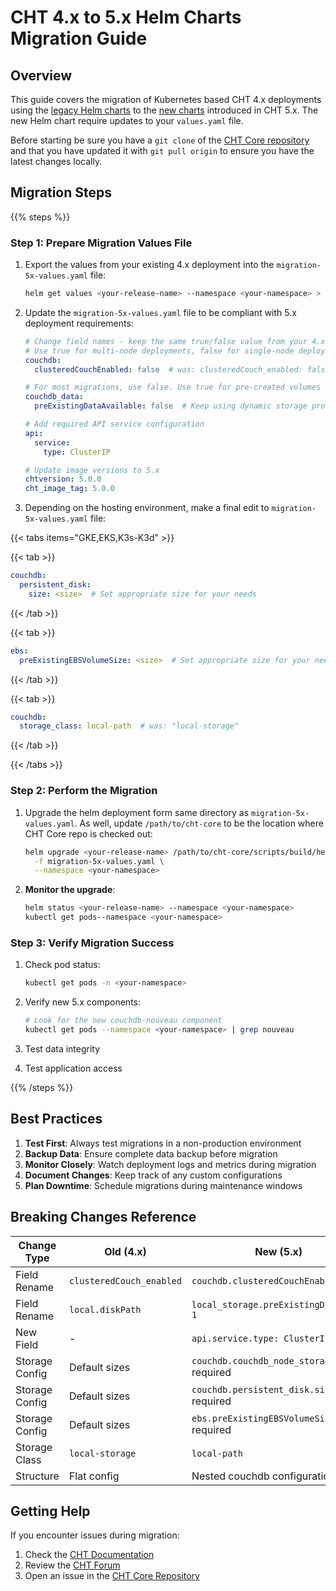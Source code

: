 # CHT 4.x to 5.x Helm Charts Migration Guide

## Overview

This guide covers the migration of Kubernetes based CHT 4.x deployments using the [legacy Helm charts](https://github.com/medic/helm-charts) to the [new charts](https://github.com/medic/cht-core/tree/master/scripts/build/helm) introduced in CHT 5.x. The new Helm chart require updates to your `values.yaml` file. 

Before starting be sure you have a `git clone` of the [CHT Core repository](https://github.com/medic/cht-core/) and that you have updated it with `git pull origin` to ensure you have the latest changes locally.  

## Migration Steps

{{% steps %}}

### Step 1: Prepare Migration Values File

1. Export the values from your existing 4.x deployment into the `migration-5x-values.yaml` file:
   ```bash
   helm get values <your-release-name> --namespace <your-namespace> > migration-5x-values.yaml
   ```

2. Update the `migration-5x-values.yaml` file to be compliant with  5.x deployment requirements:

   ```yaml
   # Change field names - keep the same true/false value from your 4.x deployment
   # Use true for multi-node deployments, false for single-node deployments
   couchdb:
     clusteredCouchEnabled: false  # was: clusteredCouch_enabled: false
   
   # For most migrations, use false. Use true for pre-created volumes for provisioning
   couchdb_data:
     preExistingDataAvailable: false  # Keep using dynamic storage provisioning  
   
   # Add required API service configuration
   api:
     service:
       type: ClusterIP
   
   # Update image versions to 5.x
   chtversion: 5.0.0
   cht_image_tag: 5.0.0
   ```

3. Depending on the hosting environment, make a final edit to `migration-5x-values.yaml` file:
   
  {{< tabs items="GKE,EKS,K3s-K3d" >}}

  {{< tab >}}
  ```yaml
  couchdb:
    persistent_disk:
      size: <size>  # Set appropriate size for your needs
  ```
  {{< /tab >}}

  {{< tab >}}
  ```yaml
  ebs:
    preExistingEBSVolumeSize: <size>  # Set appropriate size for your needs
  ```
  {{< /tab >}}

  {{< tab >}}
  ```yaml
  couchdb:
    storage_class: local-path  # was: "local-storage"
  ```
  {{< /tab >}}

  {{< /tabs >}}

### Step 2: Perform the Migration

1. Upgrade the helm deployment form same directory as `migration-5x-values.yaml`.  As well, update `/path/to/cht-core` to be the location where CHT Core repo is checked out:
   ```bash
   helm upgrade <your-release-name> /path/to/cht-core/scripts/build/helm \
     -f migration-5x-values.yaml \
     --namespace <your-namespace>
   ```

2. **Monitor the upgrade**:
   ```bash
   helm status <your-release-name> --namespace <your-namespace>
   kubectl get pods--namespace <your-namespace>
   ```

### Step 3: Verify Migration Success

1. Check pod status:
   ```bash
   kubectl get pods -n <your-namespace>
   ```

2. Verify new 5.x components:
   ```bash
   # Look for the new couchdb-nouveau component
   kubectl get pods --namespace <your-namespace> | grep nouveau
   ```

3. Test data integrity

4. Test application access

{{% /steps %}}

## Best Practices

1. **Test First**: Always test migrations in a non-production environment
2. **Backup Data**: Ensure complete data backup before migration
3. **Monitor Closely**: Watch deployment logs and metrics during migration
4. **Document Changes**: Keep track of any custom configurations
5. **Plan Downtime**: Schedule migrations during maintenance windows

## Breaking Changes Reference

| Change Type | Old (4.x) | New (5.x) | Platform | Impact |
|-------------|-----------|-----------|----------|---------|
| Field Rename | `clusteredCouch_enabled` | `couchdb.clusteredCouchEnabled` | All | Critical |
| Field Rename | `local.diskPath` | `local_storage.preExistingDiskPath-1` | All | Critical |
| New Field | - | `api.service.type: ClusterIP` | All | Critical |
| Storage Config | Default sizes | `couchdb.couchdb_node_storage_size` required | All | Critical |
| Storage Config | Default sizes | `couchdb.persistent_disk.size` required | GKE | Critical |
| Storage Config | Default sizes | `ebs.preExistingEBSVolumeSize` required | EKS | Critical |
| Storage Class | `local-storage` | `local-path` | K3s-K3d | Minor |
| Structure | Flat config | Nested couchdb configuration | All | Medium |

## Getting Help

If you encounter issues during migration:

1. Check the [CHT Documentation](https://docs.communityhealthtoolkit.org/)
2. Review the [CHT Forum](https://forum.communityhealthtoolkit.org/)
3. Open an issue in the [CHT Core Repository](https://github.com/medic/cht-core/issues)

